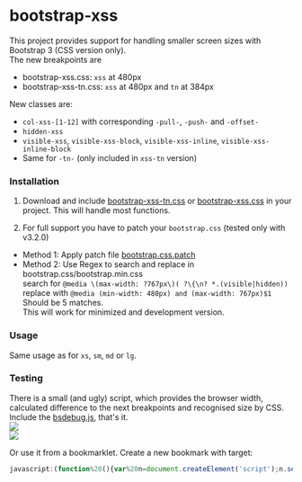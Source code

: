 bootstrap-xss
=============

This project provides support for handling smaller screen sizes with Bootstrap 3 (CSS version only).<br>
The new breakpoints are
* bootstrap-xss.css: `xss` at 480px
* bootstrap-xss-tn.css: `xss` at 480px and `tn` at 384px

New classes are:
* `col-xss-[1-12]` with corresponding `-pull-`, `-push-` and `-offset-`
* `hidden-xss`
* `visible-xss`, `visible-xss-block`, `visible-xss-inline`, `visible-xss-inline-block`
* Same for `-tn-` (only included in `xss-tn` version)

### Installation

1. Download and include [bootstrap-xss-tn.css](https://raw.githubusercontent.com/auipga/bootstrap-xss/master/bootstrap-xss-tn.css) or [bootstrap-xss.css](https://raw.githubusercontent.com/auipga/bootstrap-xss/master/bootstrap-xss.css)  in your project. This will handle most functions.

2. For full support you have to patch your `bootstrap.css` (tested only with v3.2.0)
  * Method 1: Apply patch file [bootstrap.css.patch](https://raw.githubusercontent.com/auipga/bootstrap-xss/master/bootstrap.css.patch)
  * Method 2: Use Regex to search and replace in bootstrap.css/bootstrap.min.css<br>
search for `@media \(max-width: ?767px\)( ?\{\n? *.(visible|hidden))`<br>
replace with `@media (min-width: 480px) and (max-width: 767px)$1`<br>
Should be 5 matches.<br>
This will work for minimized and development version.

### Usage

Same usage as for `xs`, `sm`, `md` or `lg`.

### Testing
There is a small (and ugly) script, which provides the browser width, calculated difference to the next breakpoints and recognised size by CSS. Include the [bsdebug.js](https://github.com/auipga/bootstrap-xxs/blob/master/bsdebug.js), that's it.<br>
![](https://raw.githubusercontent.com/auipga/bootstrap-xxs/master/doc_images/bsdebug_1.png)<br>
![](https://raw.githubusercontent.com/auipga/bootstrap-xxs/master/doc_images/bsdebug_2.png)

Or use it from a bookmarklet. Create a new bookmark with target:
```javascript
javascript:(function%20(){var%20n=document.createElement('script');n.setAttribute('language','JavaScript');n.setAttribute('src','https://raw.githubusercontent.com/auipga/bootstrap-xxs/master/bsdebug_bookmarklet.js?rand='+new%20Date().getTime()'+);document.body.appendChild(n);})();
```
